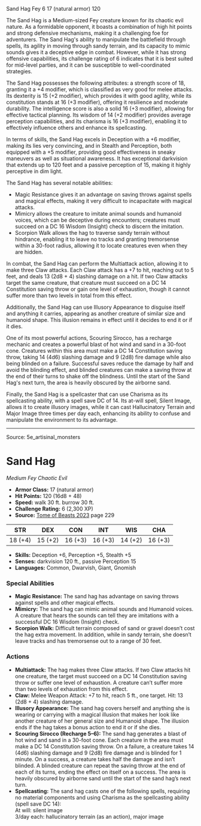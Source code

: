 <MonsterName/>Sand Hag</MonsterName>
<CreatureType/>Fey</CreatureType>
<CR/>6</CR>
<AC/>17 (natural armor)</AC>
<HP/>120</HP>
<summary>The Sand Hag is a Medium-sized Fey creature known for its chaotic evil nature. As a formidable opponent, it boasts a combination of high hit points and strong defensive mechanisms, making it a challenging foe for adventurers. The Sand Hag's ability to manipulate the battlefield through spells, its agility in moving through sandy terrain, and its capacity to mimic sounds gives it a deceptive edge in combat. However, while it has strong offensive capabilities, its challenge rating of 6 indicates that it is best suited for mid-level parties, and it can be susceptible to well-coordinated strategies. </summary>

<detail>

The Sand Hag possesses the following attributes: a strength score of 18, granting it a +4 modifier, which is classified as very good for melee attacks. Its dexterity is 15 (+2 modifier), which provides it with good agility, while its constitution stands at 16 (+3 modifier), offering it resilience and moderate durability. The intelligence score is also a solid 16 (+3 modifier), allowing for effective tactical planning. Its wisdom of 14 (+2 modifier) provides average perception capabilities, and its charisma is 16 (+3 modifier), enabling it to effectively influence others and enhance its spellcasting. 

In terms of skills, the Sand Hag excels in Deception with a +6 modifier, making its lies very convincing, and in Stealth and Perception, both equipped with a +5 modifier, providing good effectiveness in sneaky maneuvers as well as situational awareness. It has exceptional darkvision that extends up to 120 feet and a passive perception of 15, making it highly perceptive in dim light.

The Sand Hag has several notable abilities:
- Magic Resistance gives it an advantage on saving throws against spells and magical effects, making it very difficult to incapacitate with magical attacks.
- Mimicry allows the creature to imitate animal sounds and humanoid voices, which can be deceptive during encounters; creatures must succeed on a DC 16 Wisdom (Insight) check to discern the imitation.
- Scorpion Walk allows the hag to traverse sandy terrain without hindrance, enabling it to leave no tracks and granting tremorsense within a 30-foot radius, allowing it to locate creatures even when they are hidden.

In combat, the Sand Hag can perform the Multiattack action, allowing it to make three Claw attacks. Each Claw attack has a +7 to hit, reaching out to 5 feet, and deals 13 (2d8 + 4) slashing damage on a hit. If two Claw attacks target the same creature, that creature must succeed on a DC 14 Constitution saving throw or gain one level of exhaustion, though it cannot suffer more than two levels in total from this effect.

Additionally, the Sand Hag can use Illusory Appearance to disguise itself and anything it carries, appearing as another creature of similar size and humanoid shape. This illusion remains in effect until it decides to end it or if it dies.

One of its most powerful actions, Scouring Sirocco, has a recharge mechanic and creates a powerful blast of hot wind and sand in a 30-foot cone. Creatures within this area must make a DC 14 Constitution saving throw, taking 14 (4d6) slashing damage and 9 (2d8) fire damage while also being blinded on a failure. Successful saves reduce the damage by half and avoid the blinding effect, and blinded creatures can make a saving throw at the end of their turns to shake off the blindness. Until the start of the Sand Hag's next turn, the area is heavily obscured by the airborne sand.

Finally, the Sand Hag is a spellcaster that can use Charisma as its spellcasting ability, with a spell save DC of 14. Its at-will spell, Silent Image, allows it to create illusory images, while it can cast Hallucinatory Terrain and Major Image three times per day each, enhancing its ability to confuse and manipulate the environment to its advantage.</detail>



---

Source: 5e_artisinal_monsters

# Sand Hag

*Medium* *Fey* *Chaotic Evil*

- **Armor Class:** 17 (natural armor)
- **Hit Points:** 120 (16d8 + 48)
- **Speed:** walk 30 ft. burrow 30 ft.
- **Challenge Rating:** 6 (2,300 XP)
- **Source:** [Tome of Beasts 2023](https://koboldpress.com/kpstore/product/tome-of-beasts-1-2023-edition/) page 229

| STR | DEX | CON | INT | WIS | CHA |
| --- | --- | --- | --- | --- | --- |
| 18 (+4) | 15 (+2) | 16 (+3) | 16 (+3) | 14 (+2) | 16 (+3) |

- **Skills:** Deception +6, Perception +5, Stealth +5
- **Senses:** darkvision 120 ft., passive Perception 15
- **Languages:** Common, Dwarvish, Giant, Gnomish

### Special Abilities

- **Magic Resistance:** The sand hag has advantage on saving throws against spells and other magical effects.
- **Mimicry:** The sand hag can mimic animal sounds and Humanoid voices. A creature that hears the sounds can tell they are imitations with a successful DC 16 Wisdom (Insight) check.
- **Scorpion Walk:** Difficult terrain composed of sand or gravel doesn’t cost the hag extra movement. In addition, while in sandy terrain, she doesn’t leave tracks and has tremorsense out to a range of 30 feet.

### Actions

- **Multiattack:** The hag makes three Claw attacks. If two Claw attacks hit one creature, the target must succeed on a DC 14 Constitution saving throw or suffer one level of exhaustion. A creature can’t suffer more than two levels of exhaustion from this effect.
- **Claw:** Melee Weapon Attack: +7 to hit, reach 5 ft., one target. Hit: 13 (2d8 + 4) slashing damage.
- **Illusory Appearance:** The sand hag covers herself and anything she is wearing or carrying with a magical illusion that makes her look like another creature of her general size and Humanoid shape. The illusion ends if the hag takes a bonus action to end it or if she dies.
- **Scouring Sirocco (Recharge 5–6):** The sand hag generates a blast of hot wind and sand in a 30-foot cone. Each creature in the area must make a DC 14 Constitution saving throw. On a failure, a creature takes 14 (4d6) slashing damage and 9 (2d8) fire damage and is blinded for 1 minute. On a success, a creature takes half the damage and isn’t blinded. A blinded creature can repeat the saving throw at the end of each of its turns, ending the effect on itself on a success. The area is heavily obscured by airborne sand until the start of the sand hag’s next turn.
- **Spellcasting:** The sand hag casts one of the following spells, requiring no material components and using Charisma as the spellcasting ability (spell save DC 14):<br>At will: silent image<br>3/day each: hallucinatory terrain (as an action), major image


